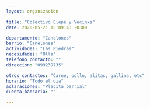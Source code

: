 ```yaml
---
layout: organizacion

title: "Colectivo Elepé y Vecinxs"
date: 2020-05-21 15:09:43 -0300

departamento: "Canelones"
barrio: "Canelones"
actividades: "Las Piedras"
necesidades: "Olla"
telefono_contacto: ""
direccion: "099239735"

otros_contactos: "Carne, pollo, alitas, gallina, etc"
horario: "Todo el dia"
aclaraciones: "Placita barrial"
cuenta_bancaria: ""

---
```


